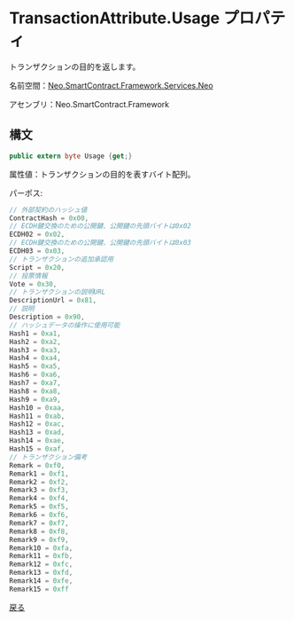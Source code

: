 # TransactionAttribute.Usage プロパティ

トランザクションの目的を返します。

名前空間：[Neo.SmartContract.Framework.Services.Neo](../../neo.md)

アセンブリ：Neo.SmartContract.Framework

## 構文

```c#
public extern byte Usage {get;}
```

属性値：トランザクションの目的を表すバイト配列。

パーポス:

```c#
// 外部契約のハッシュ値
ContractHash = 0x00,
// ECDH鍵交換のための公開鍵、公開鍵の先頭バイトは0x02
ECDH02 = 0x02,
// ECDH鍵交換のための公開鍵、公開鍵の先頭バイトは0x03
ECDH03 = 0x03,
// トランザクションの追加承認用
Script = 0x20,
// 投票情報
Vote = 0x30,
// トランザクションの説明URL
DescriptionUrl = 0x81,
// 説明
Description = 0x90,
// ハッシュデータの操作に使用可能
Hash1 = 0xa1,
Hash2 = 0xa2,
Hash3 = 0xa3,
Hash4 = 0xa4,
Hash5 = 0xa5,
Hash6 = 0xa6,
Hash7 = 0xa7,
Hash8 = 0xa8,
Hash9 = 0xa9,
Hash10 = 0xaa,
Hash11 = 0xab,
Hash12 = 0xac,
Hash13 = 0xad,
Hash14 = 0xae,
Hash15 = 0xaf,
// トランザクション備考
Remark = 0xf0,
Remark1 = 0xf1,
Remark2 = 0xf2,
Remark3 = 0xf3,
Remark4 = 0xf4,
Remark5 = 0xf5,
Remark6 = 0xf6,
Remark7 = 0xf7,
Remark8 = 0xf8,
Remark9 = 0xf9,
Remark10 = 0xfa,
Remark11 = 0xfb,
Remark12 = 0xfc,
Remark13 = 0xfd,
Remark14 = 0xfe,
Remark15 = 0xff
```



[戻る](../TransactionAttribute.md)
